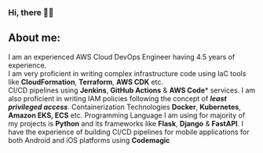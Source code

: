 ### Hi, there 🤷‍♀️


## About me: 

I am an experienced AWS Cloud DevOps Engineer having 4.5 years of experience. <br>
I am very proficient in writing complex infrastructure code using IaC tools like **CloudFormation**, **Terraform**, **AWS CDK** etc. <br>
CI/CD pipelines using **Jenkins**, **GitHub Actions** & **AWS Code*** services.
I am also proficient in writing IAM policies following the concept of ***least privileged access***.
Containerization Technologies **Docker**, **Kubernetes**, **Amazon EKS, ECS** etc.
Programming Language I am using for majority of my projects is **Python** and its frameworks like **Flask**, **Django** & **FastAPI**.
I have the experience of building CI/CD pipelines for mobile applications for both Android and iOS platforms using **Codemagic**
